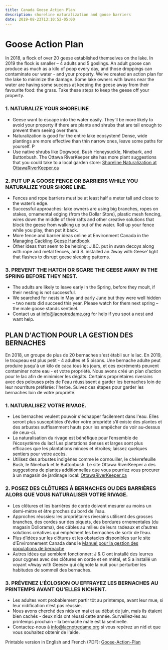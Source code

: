 ```yaml
---
title: Canada Goose Action Plan
description: shoreline naturalization and goose barriers
date: 2019-08-23T13:10:52-05:00
---
```

# Goose Action Plan

In 2018, a flock of over 20 geese established themselves on the lake. In 2019 the flock is smaller – 4 adults and 5 goslings. An adult goose can produce as much as a kilo of poop every day, and those droppings can contaminate our water - and your property. We’ve created an action plan for the lake to minimize the damage.
Some lake owners with lawns near the water are having some success at keeping the geese away from their favourite food: the grass.  Take these steps to keep the geese off your property.

### 1. NATURALIZE YOUR SHORELINE

* Geese want to escape into the water easily. They’ll be more likely to avoid your property if there are plants and shrubs that are tall enough to prevent them seeing over them.  
* Naturalization is good for the entire lake ecosystem! Dense, wide plantings are more effective than thin narrow ones, leave some paths for yourself. P
* Use native shrubs like Dogwood, Bush Honeysuckle, Ninebark, and Buttonbush. The Ottawa RiverKeeper site has more plant suggestions that you could take to a local garden store: [Shoreline Naturalization at OttawaRiverKeeper.ca](https://eadn-wc01-4092020.nxedge.io/cdn/wp-content/uploads/2018/01/3_ORK_ShorelineNature_EN_nomarks.pdf)

### 2. PUT UP A GOOSE FENCE OR BARRIERS WHILE YOU NATURALIZE YOUR SHORE LINE.

* Fences and rope barriers must be at least half a meter tall and close to the water’s edge.
* Successful approaches: lake owners are using big branches, ropes on stakes, ornamental edging (from the Dollar Store), plastic mesh fencing, wires down the middle of their rafts and other creative solutions that block the geese from walking up out of the water. Roll up your fence while you play, then put it back.
* More fence and barrier ideas online at Environment Canada in the [Managing Cackling Geese Handbook](https://www.canada.ca/en/environment-climate-change/services/migratory-bird-conservation/publications/handbook-managing-cackling-geese-southern/chapter-3.html#_toc07010201)
* Other ideas that seem to be helping: J.&C. put in swan decoys along with rope and metal fences, and S. installed an ‘Away with Geese’ light that flashes to disrupt geese sleeping patterns.

### 3. PREVENT THE HATCH OR SCARE THE GEESE AWAY IN THE SPRING BEFORE THEY NEST.

* The adults are likely to leave early in the Spring, before they moult, if their nesting is not successful.
* We searched for nests in May and early June but they were well hidden – two nests did succeed this year. Please watch for them next spring – the male goose stands sentinel.
* Contact us at [info@lacnotredame.org](mailto:info@lacnotredame.org) for help if you spot a nest and want help.

## PLAN D'ACTION POUR LA GESTION DES BERNACHES

En 2018, un groupe de plus de 20 bernaches s'est établi sur le lac. En 2019, le troupeau est plus petit - 4 adultes et 5 oisons. Une bernache adulte peut produire jusqu'à un kilo de caca tous les jours, et ces excréments peuvent contaminer notre eau - et votre propriété. Nous avons créé un plan d’action pour le lac afin de minimiser les dégâts.
Certains propriétaires riverains avec des pelouses près de l'eau réussissent à garder les bernaches loin de leur nourriture préférée: l'herbe. Suivez ces étapes pour garder les bernaches loin de votre propriété.

### 1. NATURALISEZ VOTRE RIVAGE.

* Les bernaches veulent pouvoir s'échapper facilement dans l'eau. Elles seront plus susceptibles d’éviter votre propriété s’il existe des plantes et des arbustes suffisamment hauts pour les empêcher de voir au-dessus de ceux-ci.
* La naturalisation du rivage est bénéfique pour l’ensemble de l’écosystème du lac! Les plantations denses et larges sont plus efficaces que les plantations minces et étroites; laissez quelques sentiers pour votre accès.
* Utilisez des arbustes indigènes comme le cornouiller, le chèvrefeuille Bush, le Ninebark et le Buttonbush. Le site Ottawa RiverKeeper a des suggestions de plantes additionnelles que vous pourriez vous procurer à un magasin de jardinage local: [OttawaRiverKeeper.ca](https://eadn-wc01-4092020.nxedge.io/cdn/wp-content/uploads/2018/01/3_ORK_ShorelineNature_FR_web.pdf)

### 2. POSEZ DES CLÔTURES À BERNACHES OU DES BARRIÈRES ALORS QUE VOUS NATURALISER VOTRE RIVAGE.

* Les clôtures et les barrières de corde doivent mesurer au moins un demi-mètre et être proches du bord de l’eau.
* Approches réussies: les propriétaires riverains utilisent des grosses branches, des cordes sur des piquets, des bordures ornementales (du magasin Dollorama), des câbles au milieu de leurs radeaux et d’autres solutions créatives qui empêchent les bernaches de sortir de l’eau.
* Plus d’idées sur les clôtures et les obstacles disponibles sur le site d’Environnement Canada dans le [Manuel pour la gestion des populations de bernache](https://www.canada.ca/fr/environnement-changement-climatique/services/conservation-oiseaux-migrateurs/publications/manuel-gestion-bernache-hutchins-sud/chapitre-3.html#_toc07010201)
* Autres idées qui semblent fonctionner: J & C ont installé des leurres pour cygnes avec des clôtures en corde et en métal, et S a installé un voyant «Away with Geese» qui clignote la nuit pour perturber les habitudes de sommeil des bernaches.

### 3. PRÉVENEZ L’ÉCLOSION OU EFFRAYEZ LES BERNACHES AU PRINTEMPS AVANT QU’ELLES NICHENT.

* Les adultes vont probablement partir tôt au printemps, avant leur mue, si leur nidification n’est pas réussie.
* Nous avons cherché des nids en mai et au début de juin, mais ils étaient bien cachés - deux nids ont réussi cette année. Surveillez-les au printemps prochain – la bernache mâle est la sentinelle.
* Contactez-nous à [info@lacnotredame.org](mailto:info@lacnotredame.org) si vous repérez un nid et que vous souhaitez obtenir de l'aide.

Printable version in English and French (PDF): [Goose-Action-Plan](/assets/docs/water/Goose-Action-Plan-EN-FR-23Aug2019.pdf)
